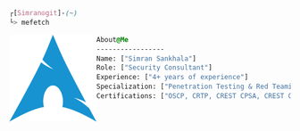 ```css
┌[Simran☮git]-(~)
└> mefetch
```

<div style="display:block;text-align:left"><img align="left" src="https://raw.githubusercontent.com/simran-sankhala/simran-sankhala/main/arch.png" border="0" style="width:156px;">
  
  ```css
  About@Me
  -----------------
  Name: ["Simran Sankhala"]
  Role: ["Security Consultant"]
  Experience: ["4+ years of experience"]
  Specialization: ["Penetration Testing & Red Teaming"]
  Certifications: ["OSCP, CRTP, CREST CPSA, CREST CRT, CTIA"]
```

